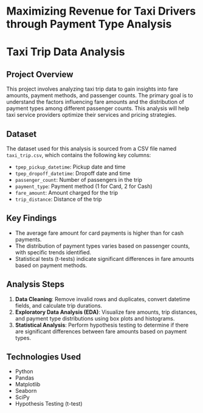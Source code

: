 # Maximizing Revenue for Taxi Drivers through Payment Type Analysis

# Taxi Trip Data Analysis

## Project Overview

This project involves analyzing taxi trip data to gain insights into fare amounts, payment methods, and passenger counts. The primary goal is to understand the factors influencing fare amounts and the distribution of payment types among different passenger counts. This analysis will help taxi service providers optimize their services and pricing strategies.

## Dataset

The dataset used for this analysis is sourced from a CSV file named `taxi_trip.csv`, which contains the following key columns:

- `tpep_pickup_datetime`: Pickup date and time
- `tpep_dropoff_datetime`: Dropoff date and time
- `passenger_count`: Number of passengers in the trip
- `payment_type`: Payment method (1 for Card, 2 for Cash)
- `fare_amount`: Amount charged for the trip
- `trip_distance`: Distance of the trip

## Key Findings

- The average fare amount for card payments is higher than for cash payments.
- The distribution of payment types varies based on passenger counts, with specific trends identified.
- Statistical tests (t-tests) indicate significant differences in fare amounts based on payment methods.

## Analysis Steps

1. **Data Cleaning**: Remove invalid rows and duplicates, convert datetime fields, and calculate trip durations.
2. **Exploratory Data Analysis (EDA)**: Visualize fare amounts, trip distances, and payment type distributions using box plots and histograms.
3. **Statistical Analysis**: Perform hypothesis testing to determine if there are significant differences between fare amounts based on payment types.

## Technologies Used

- Python
- Pandas
- Matplotlib
- Seaborn
- SciPy
- Hypothesis Testing (t-test)
